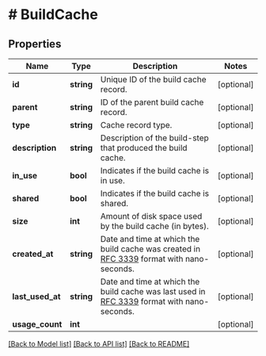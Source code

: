 # # BuildCache

## Properties

Name | Type | Description | Notes
------------ | ------------- | ------------- | -------------
**id** | **string** | Unique ID of the build cache record. | [optional]
**parent** | **string** | ID of the parent build cache record. | [optional]
**type** | **string** | Cache record type. | [optional]
**description** | **string** | Description of the build-step that produced the build cache. | [optional]
**in_use** | **bool** | Indicates if the build cache is in use. | [optional]
**shared** | **bool** | Indicates if the build cache is shared. | [optional]
**size** | **int** | Amount of disk space used by the build cache (in bytes). | [optional]
**created_at** | **string** | Date and time at which the build cache was created in [RFC 3339](https://www.ietf.org/rfc/rfc3339.txt) format with nano-seconds. | [optional]
**last_used_at** | **string** | Date and time at which the build cache was last used in [RFC 3339](https://www.ietf.org/rfc/rfc3339.txt) format with nano-seconds. | [optional]
**usage_count** | **int** |  | [optional]

[[Back to Model list]](../../README.md#models) [[Back to API list]](../../README.md#endpoints) [[Back to README]](../../README.md)

